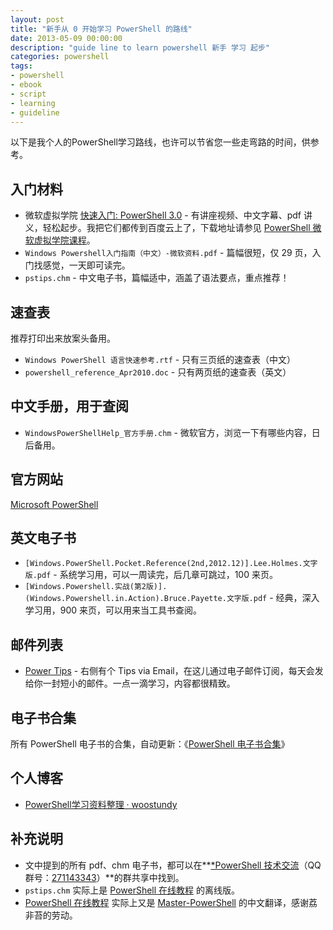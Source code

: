 ```yaml
---
layout: post
title: "新手从 0 开始学习 PowerShell 的路线"
date: 2013-05-09 00:00:00
description: "guide line to learn powershell 新手 学习 起步"
categories: powershell
tags:
- powershell
- ebook
- script
- learning
- guideline
---
```

以下是我个人的PowerShell学习路线，也许可以节省您一些走弯路的时间，供参考。

<!--more-->

入门材料
--------

- 微软虚拟学院 [快速入门: PowerShell 3.0](http://www.microsoftvirtualacademy.com/training-courses/796) - 有讲座视频、中文字幕、pdf 讲义，轻松起步。我把它们都传到百度云上了，下载地址请参见 [PowerShell 微软虚拟学院课程](/2014/02/14/powershell-mva-lessons)。
- `Windows Powershell入门指南（中文）-微软资料.pdf` - 篇幅很短，仅 29 页，入门找感觉，一天即可读完。
- `pstips.chm` - 中文电子书，篇幅适中，涵盖了语法要点，重点推荐！

速查表
------

推荐打印出来放案头备用。

- `Windows PowerShell 语言快速参考.rtf` - 只有三页纸的速查表（中文）
- `powershell_reference_Apr2010.doc` - 只有两页纸的速查表（英文）

中文手册，用于查阅
------------------

- `WindowsPowerShellHelp_官方手册.chm` - 微软官方，浏览一下有哪些内容，日后备用。

官方网站
--------

[Microsoft PowerShell](https://msdn.microsoft.com/en-us/powershell)

英文电子书
----------

- `[Windows.PowerShell.Pocket.Reference(2nd,2012.12)].Lee.Holmes.文字版.pdf` - 系统学习用，可以一周读完，后几章可跳过，100 来页。
- `[Windows.Powershell.实战(第2版)].(Windows.Powershell.in.Action).Bruce.Payette.文字版.pdf` - 经典，深入学习用，900 来页，可以用来当工具书查阅。

邮件列表
--------

- [Power Tips](http://powershell.com/cs/blogs/tips/default.aspx) - 右侧有个 Tips via Email，在这儿通过电子邮件订阅，每天会发给你一封短小的邮件。一点一滴学习，内容都很精致。

电子书合集
----------

所有 PowerShell 电子书的合集，自动更新：《[PowerShell 电子书合集](http://blog.vichamp.com/2014/09/24/powershell-ebooks-collection/)》

个人博客
-------

- [PowerShell学习资料整理 · woostundy](http://woostundy.github.io/2015/10/09/PowerShell%E5%AD%A6%E4%B9%A0%E8%B5%84%E6%96%99%E6%95%B4%E7%90%86/)

补充说明
--------

- 文中提到的所有 pdf、chm 电子书，都可以在**[*PowerShell 技术交流](http://url.cn/Jq5bta)（QQ 群号：[271143343](http://url.cn/Jq5bta)）**的群共享中找到。
- `pstips.chm` 实际上是 [PowerShell 在线教程](http://www.pstips.net/powershell-online-tutorials) 的离线版。
- [PowerShell 在线教程](http://www.pstips.net/powershell-online-tutorials) 实际上又是 [Master-PowerShell](http://powershell.com/cs/blogs/ebookv2/default.aspx) 的中文翻译，感谢荔非苔的劳动。
